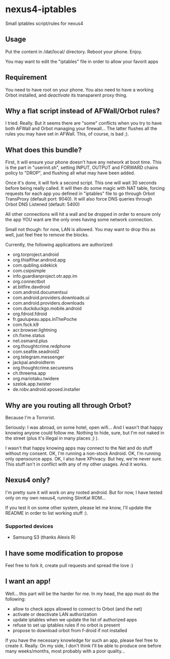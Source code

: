 # nexus4-iptables

Small iptables script/rules for nexus4

## Usage
Put the content in /dat/local/ directory. Reboot your phone. Enjoy.

You may want to edit the "iptables" file in order to allow your favorit apps

## Requirement
You need to have root on your phone. You also need to have a working Orbot installed,
and *deactivate* its transparent proxy thing.

## Why a flat script instead of AFWall/Orbot rules?
I tried. Really. But it seems there are "some" conflicts when you try to have both AFWall
and Orbot managing your firewall… The latter flushes all the rules you may have set in AFWall.
This, of course, is bad ;).

## What does this bundle?
First, it will ensure your phone doesn't have any network at boot time. This is the part in "userinit.sh",
setting INPUT, OUTPUT and FORWARD chains policy to "DROP", and flushing all what may have been added.

Once it's done, it will fork a second script. This one will wait 30 seconds before being really called.
It will then do some magic with NAT table, forcing requests for each app you defined in "iptables" file
to go through Orbot TransProxy (default port: 9040).
It will also force DNS queries through Orbot DNS Listened (default: 5400)

All other connections will hit a wall and be dropped in order to ensure only the app YOU want are the only ones
having some network connection.

Small not though: for now, LAN is allowed. You may want to drop this as well, just feel free to remove the blocks.

Currently, the following applications are authorized:
  * org.torproject.android
  * org.thialfihar.android.apg
  * com.qubling.sidekick
  * com.csipsimple
  * info.guardianproject.otr.app.im
  * org.connectbot
  * at.bitfire.davdroid
  * com.android.documentsui
  * com.android.providers.downloads.ui
  * com.android.providers.downloads
  * com.duckduckgo.mobile.android
  * org.fdroid.fdroid
  * fr.gaulupeau.apps.InThePoche
  * com.fsck.k9
  * acr.browser.lightning
  * ch.fixme.status
  * net.osmand.plus
  * org.thoughtcrime.redphone
  * com.seafile.seadroid2
  * org.telegram.messenger
  * jackpal.androidterm
  * org.thoughtcrime.securesms
  * ch.threema.app
  * org.mariotaku.twidere
  * szelok.app.twister
  * de.robv.android.xposed.installer

## Why are you routing all through Orbot?
Because I'm a Torrorist.

Seriously: I was abroad, on some hotel, open wifi… And I wasn't that happy knowing anyone could follow me. Nothing to hide, sure,
but I'm not naked in the street (plus it's illegal in many places ;) ).

I wasn't that happy knowing apps may connect to the Net and do stuff without my consent. OK, I'm running a non-stock Android. OK,
I'm running only opensource apps. OK, I also have XPrivacy. But hey, we're never sure. This stuff isn't in conflict with any
of my other usages. And it works.

## Nexus4 only?
I'm pretty sure it will work on any rooted android. But for now, I have tested only on my own nexus4, running SlimKat ROM…

If you test it on some other system, please let me know, I'll update the README in order to list working stuff :).

### Supported devices
  * Samsung S3 (thanks Alexis R)

## I have some modification to propose
Feel free to fork it, create pull requests and spread the love :)

## I want an app!
Well… this part will be the harder for me. In my head, the app must do the following:
  * allow to check apps allowed to connect to Orbot (and the net)
  * activate or deactivate LAN authorization
  * update iptables when we update the list of authorized apps
  * refuse to set up iptables rules if no orbot is present
  * propose to download orbot from f-droid if not installed

If you have the necessary knowledge for such an app, please feel free to create it. Really.
On my side, I don't think I'll be able to produce one before many weeks/months, most probably with a poor quality…
